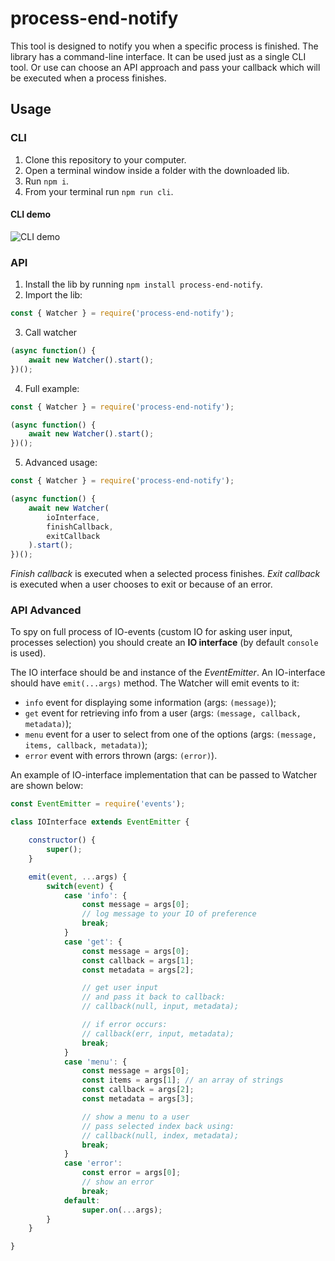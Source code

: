 # process-end-notify

This tool is designed to notify you when a specific process is finished. The library has a command-line interface. It can be used just as a single CLI tool. Or use can choose an API approach and pass your callback which will be executed when a process finishes.

## Usage
### CLI
1. Clone this repository to your computer.
2. Open a terminal window inside a folder with the downloaded lib.
3. Run `npm i`.
4. From your terminal run `npm run cli`.

#### CLI demo
![CLI demo](https://raw.githubusercontent.com/NeliHarbuzava/process-end-notify/master/demo/cli-demo.gif)

### API
1. Install the lib by running `npm install process-end-notify`.
2. Import the lib:
```js
const { Watcher } = require('process-end-notify');
```
3. Call watcher
```js
(async function() {
    await new Watcher().start();
})();
```
4. Full example:
```js
const { Watcher } = require('process-end-notify');

(async function() {
    await new Watcher().start();
})();
```
5. Advanced usage:
```js
const { Watcher } = require('process-end-notify');

(async function() {
    await new Watcher(
        ioInterface,
        finishCallback,
        exitCallback
    ).start();
})();
```
*Finish callback* is executed when a selected process finishes.
*Exit callback* is executed when a user chooses to exit or because of an error.

### API Advanced
To spy on full process of IO-events (custom IO for asking user input, processes selection) you should create an **IO interface** (by default `console` is used).

The IO interface should be and instance of the *EventEmitter*. An IO-interface should have `emit(...args)` method. The Watcher will emit events to it:
- `info` event for displaying some information (args: `(message)`);
- `get` event for retrieving info from a user (args: `(message, callback, metadata)`);
- `menu` event for a user to select from one of the options (args: `(message, items, callback, metadata)`);
- `error` event with errors thrown (args: `(error)`).

An example of IO-interface implementation that can be passed to Watcher are shown below:
```js
const EventEmitter = require('events');

class IOInterface extends EventEmitter {

    constructor() {
        super();
    }

    emit(event, ...args) {
        switch(event) {
            case 'info': {
                const message = args[0];
                // log message to your IO of preference
                break;
            }
            case 'get': {
                const message = args[0];
                const callback = args[1];
                const metadata = args[2];

                // get user input
                // and pass it back to callback:
                // callback(null, input, metadata);

                // if error occurs:
                // callback(err, input, metadata);
                break;
            }
            case 'menu': {
                const message = args[0];
                const items = args[1]; // an array of strings
                const callback = args[2];
                const metadata = args[3];

                // show a menu to a user
                // pass selected index back using:
                // callback(null, index, metadata);                
                break;
            }
            case 'error':
                const error = args[0];
                // show an error
                break;
            default:
                super.on(...args);
        }
    }

}
```
